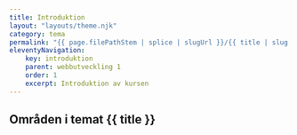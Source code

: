 ```yaml
---
title: Introduktion
layout: "layouts/theme.njk"
category: tema
permalink: "{{ page.filePathStem | splice | slugUrl }}/{{ title | slug }}.html"
eleventyNavigation:
    key: introduktion
    parent: webbutveckling 1
    order: 1
    excerpt: Introduktion av kursen
---
```

## Områden i temat {{ title }}
